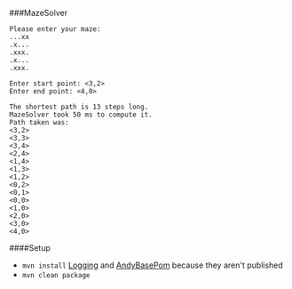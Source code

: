 ###MazeSolver

```
Please enter your maze:
...xx
.x...
.xxx.
.x...
.xxx.

Enter start point: <3,2>
Enter end point: <4,0>

The shortest path is 13 steps long.
MazeSolver took 50 ms to compute it.
Path taken was:
<3,2>
<3,3>
<3,4>
<2,4>
<1,4>
<1,3>
<1,2>
<0,2>
<0,1>
<0,0>
<1,0>
<2,0>
<3,0>
<4,0>
```

####Setup
 - `mvn install` [Logging](https://github.com/aaylward/Logging) and [AndyBasePom](https://github.com/aaylward/AndyBasePom) because they aren't published
 - `mvn clean package`
